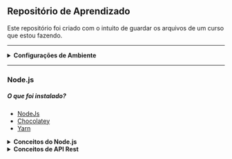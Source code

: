 ## Repositório de Aprendizado

<p>Este repositório foi criado com o intuito de guardar os arquivos de um curso que estou fazendo.</p>

---
<details>
  <summary>
  <b>Configurações de Ambiente</b>
  </summary>


  <p>Os seguintes itens foram instalados para configurar meu ambiente de desenvolvimento, seguindo as diretrizes do minicurso</p>
  
#### Fontes
  * [Fonte Fira Code](https://github.com/tonsky/FiraCode)

#### Extensões no VSCODE
  * [Dracula Theme](https://marketplace.visualstudio.com/items?itemName=dracula-theme.theme-dracula)
  * [Material Icon Theme](https://marketplace.visualstudio.com/items?itemName=PKief.material-icon-theme)
  * [Color Highlight](https://marketplace.visualstudio.com/items?itemName=naumovs.color-highlight)
  * [Rocketseat ReactJS](https://marketplace.visualstudio.com/items?itemName=rocketseat.RocketseatReactJS)
  * [Rocketseat React Native](https://marketplace.visualstudio.com/items?itemName=rocketseat.RocketseatReactNative)
#### Extensões Chrome
  * [React Developer Tools](https://chrome.google.com/webstore/detail/react-developer-tools/fmkadmapgofadopljbjfkapdkoienihi?hl=pt-BR)
  * [Dracula Theme for DevTools](https://chrome.google.com/webstore/detail/dracula-theme-for-devtool/gedipeckgflanbhlcglokjjacilfidda?hl=pt-BR&authuser=1)




  #### Settings.json do VSCode

  ```json
      {
        "editor.suggestSelection": "first",
        "vsintellicode.modify.editor.suggestSelection": "automaticallyOverrodeDefaultValue",
        "workbench.colorTheme": "Dracula",
        "editor.fontFamily": "Fira Code",
        "editor.fontLigatures": true,
        "editor.fontSize": 18,
        "workbench.iconTheme": "material-icon-theme",
        "editor.rulers": [80, 120],
        "editor.renderLineHighlight": "gutter",
        "editor.tabSize": 2,
        "terminal.integrated.fontSize": 14,
        "emmet.includeLanguages": {
            "javascript": "javascriptreact"
        },
        "emmet.syntaxProfiles": {
            "javascript": "jsx"
        },
        "javascript.updateImportsOnFileMove.enabled": "never",
        "editor.parameterHints.enabled": false,
        "breadcrumbs.enabled": true,
        "javascript.suggest.autoImports": false,
        "terminal.integrated.shell.windows": "C:\\Windows\\System32\\cmd.exe"
    }
  ```



  #### Ferramentas

  * [Insominia](https://insomnia.rest/download/)
  * [DevDocs](https://devdocs.egoist.moe/)

</details>

---

### Node.js

##### O que foi instalado?
* [NodeJs](https://nodejs.org/en/)
* [Chocolatey](https://chocolatey.org/)
* [Yarn](https://yarnpkg.com/getting-started/install)


<details>
<summary> <b>Conceitos do Node.js</b> </summary>


* Javascript pode ser executado como back-end e não somente no front.
* Nao lidamos com eventos do usuário final (Clique em botões, mouse em cima, etc...)
* Eventos do usuários são rotas (Quando o usuário acessa algum endereço)
* Node não é uma linguagem, ele é uma plataforma para desenvolvimento Backend
* Construído em cima do V8 (Engine do chrome pra rodar Javascript)
* Comparável a PHP/Ruby/Python/Go (Linguagens que se aplicam ao lado do back-end)

#### O que é o NPM/Yarn?
* São gerenciadores de pacotes.
* Instaladores de bibliotecas de terceiros
* Podemos fornecer nossa biblioteca para que terceiros utilizem
* Por que utilizar o Yarn?
  * Yarn muito mais rapido e avançando mais rapido que o NPM
* Comparavel ao PIP do python

#### Características do Node
* Arquitetura **Event-loop**
  * Baseada em eventos
  * **Call Stack** (Pilha de eventos, função disparada pelo código e o node executa através de um loop eterno)
    * Last in - First Out
* Node é **single-thread**
  * Porém utiliza várias libs do C++, então permite utilizar outras threads.
* **Non-blocking I/O**
  * Quando é feito uma requisição para o node, não é necessário retornar todos os dados da listagem de uma só vez, posso retornar em partes.
  * Por exemplo no PHP o momento em que eu envio a resposta pro cliente a conexão é terminada, mas no Node é possível manter a conexão.

#### Frameworks
* **ExpressJS** como base
  * Não tem opinião (Não tem estrutura fechado)
  * Bom para iniciantes
  * Utilizado em Micro-serviços 
* Frameworks opinados
  * **AdonisJS**
  * NestJS


</details>

<details>
<summary> <b>Conceitos de API Rest</b></summary>

#### Fluxo de requisição e resposta
* Requisição feita por um cliente
  * Um browser acessando uma URL, ou enviando via **AJAX**.
* Resposta retornada através de uma estrutura de dados (JSON).
* Cliente recebe resposta e processa resultado.
* As rotas utilizam os métodos **HTTP**
  * **GET**
    * Buscar alguma informação
  * **POST**
    * Criar/Inserir alguma informação
  * **PUT**
    * Atualizar/Alterar alguma informação
  * **DELETE**
    * Deletar/Excluir alguma informação

#### Benefícios
* Múltiplos clientes(front-end) para o mesmo back-end
* Protocolo de comunicação padronizado
  * Mesma estrutura para web, mobile, para outro sistema.
* **JSON**(Javascript Object Notation)
  * Estrutura global utilizada por todas as API-REST.

#### HTTP codes
* <span style="color: blue;">1xx</span>: Informational
* <span style="color: green;">2xx</span>: Success
  * <span style="color: green;">200: SUCCESS</span>
  * <span style="color: green;">201: CREATED</span>
* <span style="color: purple;">3xx </span>: Redirection
  * <span style="color: purple;">301: MOVED PERMANENTLY</span>
  * <span style="color: purple;">302: MOVED</span>
* <span style="color: orange;">4xx </span>: Client Error
  * <span style="color: orange;">400: BAD REQUEST</span>
  * <span style="color: orange;">401: UNAUTHORIZED</span>
  * <span style="color: orange;">404: NOT FOUND</span>
* <span style="color: red;">5xx</span>: Server Error
  * <span style="color: red;">500: INTERNAL SERVER ERROR</span>
</details>
